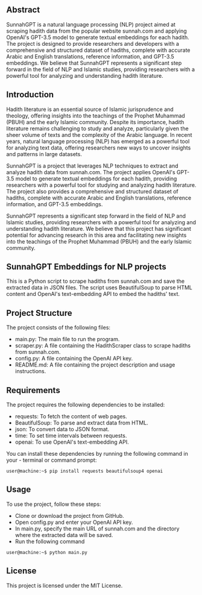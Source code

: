 ## Abstract
SunnahGPT is a natural language processing (NLP) project aimed at scraping hadith data from the popular website sunnah.com and applying OpenAI's GPT-3.5 model to generate textual embeddings for each hadith. The project is designed to provide researchers and developers with a comprehensive and structured dataset of hadiths, complete with accurate Arabic and English translations, reference information, and GPT-3.5 embeddings. We believe that SunnahGPT represents a significant step forward in the field of NLP and Islamic studies, providing researchers with a powerful tool for analyzing and understanding hadith literature.

## Introduction
Hadith literature is an essential source of Islamic jurisprudence and theology, offering insights into the teachings of the Prophet Muhammad (PBUH) and the early Islamic community. Despite its importance, hadith literature remains challenging to study and analyze, particularly given the sheer volume of texts and the complexity of the Arabic language. In recent years, natural language processing (NLP) has emerged as a powerful tool for analyzing text data, offering researchers new ways to uncover insights and patterns in large datasets.

SunnahGPT is a project that leverages NLP techniques to extract and analyze hadith data from sunnah.com. The project applies OpenAI's GPT-3.5 model to generate textual embeddings for each hadith, providing researchers with a powerful tool for studying and analyzing hadith literature. The project also provides a comprehensive and structured dataset of hadiths, complete with accurate Arabic and English translations, reference information, and GPT-3.5 embeddings.

SunnahGPT represents a significant step forward in the field of NLP and Islamic studies, providing researchers with a powerful tool for analyzing and understanding hadith literature. We believe that this project has significant potential for advancing research in this area and facilitating new insights into the teachings of the Prophet Muhammad (PBUH) and the early Islamic community.

## SunnahGPT Embeddings for NLP projects

This is a Python script to scrape hadiths from sunnah.com and save the extracted data in JSON files. The script uses BeautifulSoup to parse HTML content and OpenAI's text-embedding API to embed the hadiths' text.


## Project Structure

The project consists of the following files:

- main.py: The main file to run the program.
- scraper.py: A file containing the HadithScraper class to scrape hadiths from sunnah.com.
- config.py: A file containing the OpenAI API key.
- README.md: A file containing the project description and usage instructions.

## Requirements
The project requires the following dependencies to be installed:

- requests: To fetch the content of web pages.
- BeautifulSoup: To parse and extract data from HTML.
- json: To convert data to JSON format.
- time: To set time intervals between requests.
- openai: To use OpenAI's text-embedding API.

You can install these dependencies by running the following command in your - terminal or command prompt:

```console
user@machine:~$ pip install requests beautifulsoup4 openai
```

## Usage

To use the project, follow these steps:

- Clone or download the project from GitHub.
- Open config.py and enter your OpenAI API key.
- In main.py, specify the main URL of sunnah.com and the directory where the extracted data will be saved.
- Run the following command 

```console
user@machine:~$ python main.py
```

## License
This project is licensed under the MIT License.